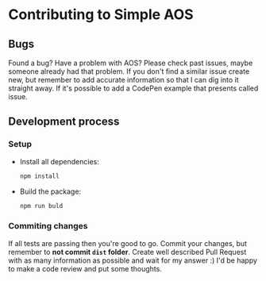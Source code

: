 # Contributing to Simple AOS

## Bugs

Found a bug? Have a problem with AOS? Please check past issues, maybe someone already had that problem. If you don't find a similar issue create new, but remember to add accurate information so that I can dig into it straight away. If it's possible to add a CodePen example that presents called issue.

## Development process

### Setup

- Install all dependencies:

  ```bash
  npm install
  ```

- Build the package:

  ```bash
  npm run buld
  ```

### Commiting changes

If all tests are passing then you're good to go. Commit your changes, but remember to **not commit `dist` folder**.
Create well described Pull Request with as many information as possible and wait for my answer :) I'd be happy to make a code review and put some thoughts.
